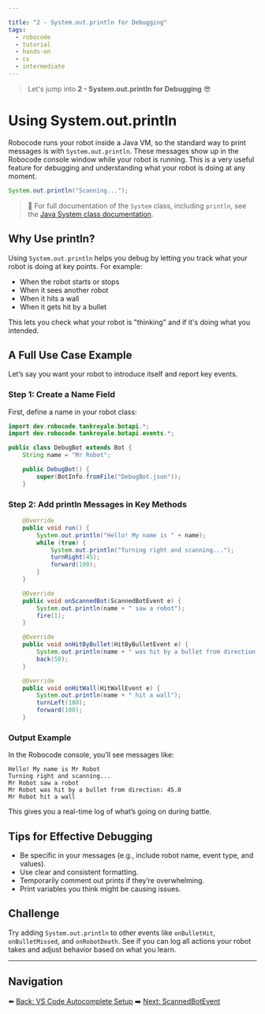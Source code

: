 ```yaml
---

title: "2 - System.out.println for Debugging"
tags:
  - robocode
  - tutorial
  - hands-on
  - cs
  - intermediate
---
```


> Let's jump into **2 - System.out.println for Debugging** 😎

# Using System.out.println

Robocode runs your robot inside a Java VM, so the standard way to print messages is with `System.out.println`. These messages show up in the Robocode console window while your robot is running. This is a very useful feature for debugging and understanding what your robot is doing at any moment.

```java
System.out.println("Scanning...");
```

> 📘 For full documentation of the `System` class, including `println`, see the [Java System class documentation](https://docs.oracle.com/javase/8/docs/api/java/lang/System.html).

## Why Use println?

Using `System.out.println` helps you debug by letting you track what your robot is doing at key points. For example:

* When the robot starts or stops
* When it sees another robot
* When it hits a wall
* When it gets hit by a bullet

This lets you check what your robot is "thinking" and if it's doing what you intended.

## A Full Use Case Example

Let’s say you want your robot to introduce itself and report key events.

### Step 1: Create a Name Field

First, define a name in your robot class:

```java
import dev.robocode.tankroyale.botapi.*;
import dev.robocode.tankroyale.botapi.events.*;

public class DebugBot extends Bot {
    String name = "Mr Robot";

    public DebugBot() {
        super(BotInfo.fromFile("DebugBot.json"));
    }
```

### Step 2: Add println Messages in Key Methods

```java
    @Override
    public void run() {
        System.out.println("Hello! My name is " + name);
        while (true) {
            System.out.println("Turning right and scanning...");
            turnRight(45);
            forward(100);
        }
    }

    @Override
    public void onScannedBot(ScannedBotEvent e) {
        System.out.println(name + " saw a robot");
        fire(1);
    }

    @Override
    public void onHitByBullet(HitByBulletEvent e) {
        System.out.println(name + " was hit by a bullet from direction: " + e.getBullet().getDirection());
        back(50);
    }

    @Override
    public void onHitWall(HitWallEvent e) {
        System.out.println(name + " hit a wall");
        turnLeft(180);
        forward(100);
    }
```

### Output Example

In the Robocode console, you’ll see messages like:

```
Hello! My name is Mr Robot
Turning right and scanning...
Mr Robot saw a robot
Mr Robot was hit by a bullet from direction: 45.0
Mr Robot hit a wall
```

This gives you a real-time log of what’s going on during battle.

## Tips for Effective Debugging

* Be specific in your messages (e.g., include robot name, event type, and values).
* Use clear and consistent formatting.
* Temporarily comment out prints if they’re overwhelming.
* Print variables you think might be causing issues.

## Challenge

Try adding `System.out.println` to other events like `onBulletHit`, `onBulletMissed`, and `onRobotDeath`. See if you can log all actions your robot takes and adjust behavior based on what you learn.

---

## Navigation

⬅️ [Back: VS Code Autocomplete Setup](/robocode/Day-4/00_vscode_api_setup)
➡️ [Next: ScannedBotEvent](/robocode/Day-4/02_scanned_bot_event)
